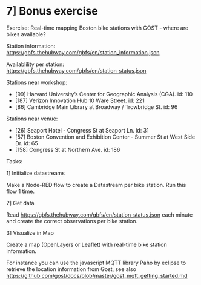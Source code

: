 # 7] Bonus exercise

Exercise: Real-time mapping Boston bike stations with GOST - 
where are bikes available? 

Station information: https://gbfs.thehubway.com/gbfs/en/station_information.json

Availablility per station: https://gbfs.thehubway.com/gbfs/en/station_status.json

Stations near workshop: 

* [99]  Harvard University’s Center for Geographic Analysis (CGA). id: 110 
* [187] Verizon Innovation Hub 10 Ware Street. id: 221
* [86]  Cambridge Main Library at Broadway / Trowbridge St. id: 96

Stations near venue:
* [26]  Seaport Hotel - Congress St at Seaport Ln. id: 31
* [57]  Boston Convention and Exhibition Center - Summer St at West Side Dr. id: 65
* [158] Congress St at Northern Ave. id: 186


Tasks:

1] Initialize datastreams

Make a Node-RED flow to create a Datastream per bike station. Run this flow 1 time.

2] Get data

Read https://gbfs.thehubway.com/gbfs/en/station_status.json each minute and create the correct 
observations per bike station.

3] Visualize in Map

Create a map (OpenLayers or Leaflet) with real-time bike station information.

For instance you can use the javascript MQTT library Paho by eclipse to retrieve the location information from Gost, see also https://github.com/gost/docs/blob/master/gost_mqtt_getting_started.md





